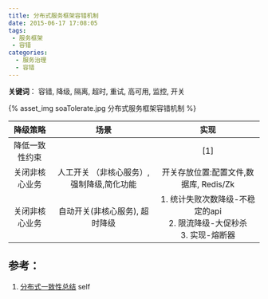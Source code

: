 ```yaml
---
title: 分布式服务框架容错机制
date: 2015-06-17 17:08:05
tags:
 - 服务框架 
 - 容错
categories: 
  - 服务治理
  - 容错  
---
```


<p></p>
<!-- more -->

**关键词**： 容错, 降级, 隔离, 超时, 重试, 高可用, 监控, 开关

{% asset_img  soaTolerate.jpg  分布式服务框架容错机制 %}

**降级策略**   | 场景 |实现
:-:|:-:|:-:
降低一致性约束|  | [1]
关闭非核心业务| 人工开关 （非核心服务）, 强制降级,简化功能 | 开关存放位置:配置文件,数据库, Redis/Zk
关闭非核心业务| 自动开关(非核心服务), 超时降级 | 1. 统计失败次数降级-不稳定的api<br> 2. 限流降级-大促秒杀<br> 3. 实现-熔断器

## 参考：
1. [分布式一致性总结](../../../../2016/02/09/consistent/)  self




​	


​	
​		
​		
​		